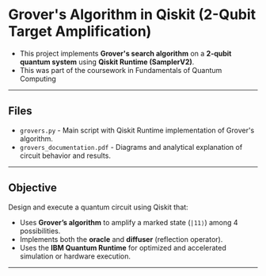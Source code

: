 # Grover's Algorithm in Qiskit (2-Qubit Target Amplification)

- This project implements **Grover's search algorithm** on a **2-qubit quantum system** using **Qiskit Runtime (SamplerV2)**. 
- This was part of the coursework in Fundamentals of Quantum Computing
  
---

## Files

- `grovers.py` - Main script with Qiskit Runtime implementation of Grover's algorithm.
- `grovers_documentation.pdf` - Diagrams and analytical explanation of circuit behavior and results.

---

## Objective

Design and execute a quantum circuit using Qiskit that:
- Uses **Grover’s algorithm** to amplify a marked state (`|11⟩`) among 4 possibilities.
- Implements both the **oracle** and **diffuser** (reflection operator).
- Uses the **IBM Quantum Runtime** for optimized and accelerated simulation or hardware execution.

---
